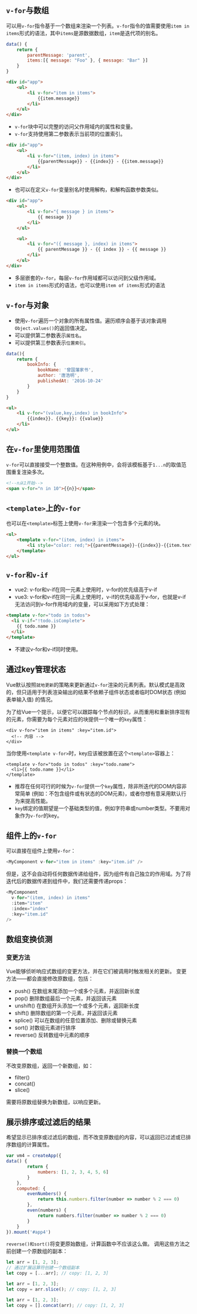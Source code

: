 ## `v-for`与数组
可以用`v-for`指令基于一个数组来渲染一个列表。`v-for`指令的值需要使用`item in items`形式的语法，其中`items`是源数据数组，`item`是迭代项的别名。

```js
data() {
    return {
        parentMessage: 'parent',
        items:[{ message: "Foo" }, { message: "Bar" }]
    }
}
```

```html
<div id="app">
    <ul>
        <li v-for="item in items">
            {{item.message}}
        </li>
    </ul>
</div>
```

* `v-for`块中可以完整的访问父作用域内的属性和变量。
* `v-for`支持使用第二参数表示当前项的位置索引。

```html
<div id="app">
    <ul>
        <li v-for="(item, index) in items">
            {{parentMessage}} - {{index}} - {{item.message}}
        </li>
    </ul>
</div>
```

* 也可以在定义`v-for`变量别名时使用解构，和解构函数参数类似。

```html
<div id="app">
    <ul>
        <li v-for="{ message } in items">
            {{ message }}
        </li>
    </ul>

    <ul>
        <li v-for="({ message }, index) in items">
            {{ parentMessage }} - {{ index }} - {{ message }}
        </li>
    </ul>
</div>
```

* 多层嵌套的`v-for`，每层`v-for`作用域都可以访问到父级作用域。
* `item in items`形式的语法，也可以使用`item of items`形式的语法

## `v-for`与对象

* 使用`v-for`遍历一个对象的所有属性值。遍历顺序会基于该对象调用`Object.values()`的返回值决定。
* 可以提供第二参数表示`属性名`。
* 可以提供第三参数表示`位置索引`。

```js
data(){
    return {
        bookInfo: {
            bookName: '曾国藩家书',
            author: '唐浩明',
            publishedAt: '2016-10-24'
        }
    }
}
```

```html
<ul>
    <li v-for="(value,key,index) in bookInfo">
        {{index}}. {{key}}: {{value}}
    </li>
</ul>
```

## 在`v-for`里使用范围值
`v-for`可以直接接受一个整数值。在这种用例中，会将该模板基于`1...n`的取值范围重复渲染多次。

```html
<!--n从1开始-->
<span v-for="n in 10">{{n}}</span>
```

## `<template>`上的`v-for`
也可以在`<template>`标签上使用`v-for`来渲染一个包含多个元素的块。

```html
<ul>
    <template v-for="(item, index) in items">
        <li style="color: red;">{{parentMessage}}-{{index}}-{{item.text}}</li>
    </template>
</ul>
```

## `v-for和v-if`
* vue2: v-for和v-if在同一元素上使用时，v-for的优先级高于v-if
* vue3: v-for和v-if在同一元素上使用时，v-if的优先级高于v-for，也就是v-if无法访问到v-for作用域内的变量，可以采用如下方式处理：

```html
<template v-for="todo in todos">
  <li v-if="!todo.isComplete">
    {{ todo.name }}
  </li>
</template>
```

* 不建议v-for和v-if同时使用。

## 通过key管理状态
Vue默认按照`就地更新`的策略来更新通过`v-for`渲染的元素列表。默认模式是高效的，但只适用于列表渲染输出的结果不依赖子组件状态或者临时DOM状态 (例如表单输入值) 的情况。

为了给Vue一个提示，以便它可以跟踪每个节点的标识，从而重用和重新排序现有的元素，你需要为每个元素对应的块提供一个唯一的`key`属性：

```vue
<div v-for="item in items" :key="item.id">
  <!-- 内容 -->
</div>
```

当你使用`<template v-for>`时，key应该被放置在这个`<template>`容器上：

```vue
<template v-for="todo in todos" :key="todo.name">
  <li>{{ todo.name }}</li>
</template>
```

* 推荐在任何可行的时候为`v-for`提供一个`key`属性，除非所迭代的DOM内容非常简单 (例如：不包含组件或有状态的DOM元素)，或者你想有意采用默认行为来提高性能。
* `key`绑定的值期望是一个基础类型的值，例如字符串或number类型。不要用对象作为`v-for`的key。

## 组件上的`v-for`
可以直接在组件上使用`v-for`：

```js
<MyComponent v-for="item in items" :key="item.id" />
```

但是，这不会自动将任何数据传递给组件，因为组件有自己独立的作用域。为了将迭代后的数据传递到组件中，我们还需要传递props：

```js
<MyComponent
  v-for="(item, index) in items"
  :item="item"
  :index="index"
  :key="item.id"
/>
```

## 数组变换侦测
### 变更方法
Vue能够侦听响应式数组的变更方法，并在它们被调用时触发相关的更新。
变更方法——都会直接修改原数组，包括：
* push() 在数组末尾添加一个或多个元素，并返回新长度
* pop() 删除数组最后一个元素，并返回该元素
* unshift() 在数组开头添加一个或多个元素，返回新长度
* shift() 删除数组的第一个元素，并返回该元素
* splice() 可以在数组的任意位置添加、删除或替换元素
* sort() 对数组元素进行排序
* reverse() 反转数组中元素的顺序

### 替换一个数组
不改变原数组，返回一个新数组，如：
* filter()
* concat()
* slice()

需要将原数组替换为新数组，以响应更新。

## 展示排序或过滤后的结果
希望显示已排序或过滤后的数组，而不改变原数组的内容，可以返回已过滤或已排序数组的计算属性。

```js
var vm4 = createApp({
data() {
        return {
            numbers: [1, 2, 3, 4, 5, 6]
        }
    },
    computed: {
        evenNumbers() {
            return this.numbers.filter(number => number % 2 === 0)
        },
        even(numbers) {
            return numbers.filter(number => number % 2 === 0)
        }
    }
}).mount('#app4')
```

`reverse()和sort()`将变更原始数组，计算函数中不应该这么做。
调用这些方法之前创建一个原数组的副本：

```js
let arr = [1, 2, 3];
// 通过扩展运算符创建一个数组副本
let copy = [...arr]; // copy: [1, 2, 3]

let arr = [1, 2, 3];
let copy = arr.slice(); // copy: [1, 2, 3]

let arr = [1, 2, 3];
let copy = [].concat(arr); // copy: [1, 2, 3]
```